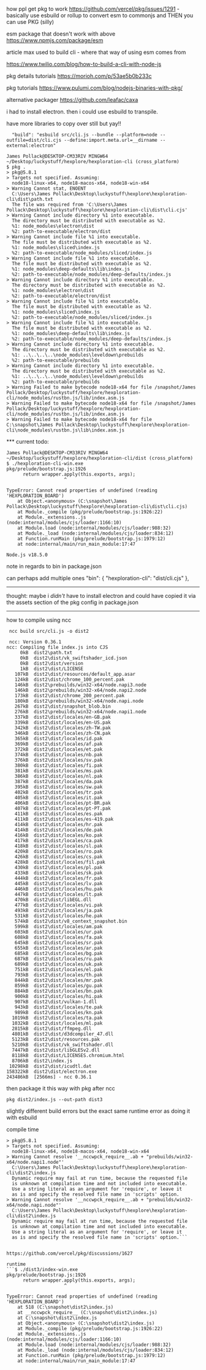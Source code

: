 how ppl get pkg to work
https://github.com/vercel/pkg/issues/1291 - basically use esbuild or rollup to convert esm to commonjs and THEN you can use PKG (silly)

esm package that doesn't work with above
https://www.npmjs.com/package/esm

article max used to build cli - where that way of using esm comes from

https://www.twilio.com/blog/how-to-build-a-cli-with-node-js

pkg details tutorials
https://morioh.com/p/53ae5b0b233c

pkg tutorials
https://www.pulumi.com/blog/nodejs-binaries-with-pkg/

alternative packager
https://github.com/leafac/caxa

i had to install electron. then i could use esbuild to transpile.

have more libraries to copy over still but yay!!

```
  "build": "esbuild src/cli.js --bundle --platform=node --outfile=dist/cli.cjs --define:import.meta.url=__dirname --external:electron"

```

```
James Pollack@DESKTOP-CM33RIV MINGW64 ~/Desktop/luckystuff/hexplore/hexploration-cli (cross_platform)
$ pkg .
> pkg@5.8.1
> Targets not specified. Assuming:
  node18-linux-x64, node18-macos-x64, node18-win-x64
> Warning Cannot stat, ENOENT
  C:\Users\James Pollack\Desktop\luckystuff\hexplore\hexploration-cli\dist\path.txt
  The file was required from 'C:\Users\James Pollack\Desktop\luckystuff\hexplore\hexploration-cli\dist\cli.cjs'
> Warning Cannot include directory %1 into executable.
  The directory must be distributed with executable as %2.
  %1: node_modules\electron\dist
  %2: path-to-executable/electron/dist
> Warning Cannot include file %1 into executable.
  The file must be distributed with executable as %2.
  %1: node_modules\sliced\index.js
  %2: path-to-executable/node_modules/sliced/index.js
> Warning Cannot include file %1 into executable.
  The file must be distributed with executable as %2.
  %1: node_modules\deep-defaults\lib\index.js
  %2: path-to-executable/node_modules/deep-defaults/index.js
> Warning Cannot include directory %1 into executable.
  The directory must be distributed with executable as %2.
  %1: node_modules\electron\dist
  %2: path-to-executable/electron/dist
> Warning Cannot include file %1 into executable.
  The file must be distributed with executable as %2.
  %1: node_modules\sliced\index.js
  %2: path-to-executable/node_modules/sliced/index.js
> Warning Cannot include file %1 into executable.
  The file must be distributed with executable as %2.
  %1: node_modules\deep-defaults\lib\index.js
  %2: path-to-executable/node_modules/deep-defaults/index.js
> Warning Cannot include directory %1 into executable.
  The directory must be distributed with executable as %2.
  %1: ..\..\..\..\node_modules\leveldown\prebuilds
  %2: path-to-executable/prebuilds
> Warning Cannot include directory %1 into executable.
  The directory must be distributed with executable as %2.
  %1: ..\..\..\..\node_modules\leveldown\prebuilds
  %2: path-to-executable/prebuilds
> Warning Failed to make bytecode node18-x64 for file /snapshot/James Pollack/Desktop/luckystuff/hexplore/hexploration-cli/node_modules/rustbn.js/lib/index.asm.js
> Warning Failed to make bytecode node18-x64 for file /snapshot/James Pollack/Desktop/luckystuff/hexplore/hexploration-cli/node_modules/rustbn.js/lib/index.asm.js
> Warning Failed to make bytecode node18-x64 for file C:\snapshot\James Pollack\Desktop\luckystuff\hexplore\hexploration-cli\node_modules\rustbn.js\lib\index.asm.js
```

\*\*\* current todo:

```
James Pollack@DESKTOP-CM33RIV MINGW64 ~/Desktop/luckystuff/hexplore/hexploration-cli/dist (cross_platform)
$ ./hexploration-cli-win.exe
pkg/prelude/bootstrap.js:1926
      return wrapper.apply(this.exports, args);
                     ^

TypeError: Cannot read properties of undefined (reading 'HEXPLORATION_BOARD')
    at Object.<anonymous> (C:\snapshot\James Pollack\Desktop\luckystuff\hexplore\hexploration-cli\dist\cli.cjs)
    at Module._compile (pkg/prelude/bootstrap.js:1926:22)
    at Module._extensions..js (node:internal/modules/cjs/loader:1166:10)
    at Module.load (node:internal/modules/cjs/loader:988:32)
    at Module._load (node:internal/modules/cjs/loader:834:12)
    at Function.runMain (pkg/prelude/bootstrap.js:1979:12)
    at node:internal/main/run_main_module:17:47

Node.js v18.5.0
```

note in regards to bin in package.json

can perhaps add multiple ones
"bin": {
"hexploration-cli": "dist/cli.cjs"
},

---

thought: maybe i _didn't_ have to install electron and could have copied it via the assets section of the pkg config in package.json

---

how to compile using ncc

```
 ncc build src/cli.js -o dist2
```

```
 ncc: Version 0.36.1
ncc: Compiling file index.js into CJS
     0kB  dist2\path.txt
     0kB  dist2\dist/vk_swiftshader_icd.json
     0kB  dist2\dist/version
     1kB  dist2\dist/LICENSE
   107kB  dist2\dist/resources/default_app.asar
   124kB  dist2\dist/chrome_100_percent.pak
   146kB  dist2\prebuilds/win32-x64/node.napi3.node
   146kB  dist2\prebuilds/win32-x64/node.napi2.node
   173kB  dist2\dist/chrome_200_percent.pak
   180kB  dist2\prebuilds/win32-x64/node.napi.node
   267kB  dist2\dist/snapshot_blob.bin
   276kB  dist2\prebuilds/win32-x64/node.napi1.node
   337kB  dist2\dist/locales/en-GB.pak
   339kB  dist2\dist/locales/en-US.pak
   342kB  dist2\dist/locales/zh-TW.pak
   346kB  dist2\dist/locales/zh-CN.pak
   365kB  dist2\dist/locales/id.pak
   369kB  dist2\dist/locales/af.pak
   372kB  dist2\dist/locales/et.pak
   374kB  dist2\dist/locales/nb.pak
   376kB  dist2\dist/locales/sv.pak
   380kB  dist2\dist/locales/fi.pak
   381kB  dist2\dist/locales/ms.pak
   386kB  dist2\dist/locales/nl.pak
   387kB  dist2\dist/locales/da.pak
   395kB  dist2\dist/locales/sw.pak
   402kB  dist2\dist/locales/tr.pak
   405kB  dist2\dist/locales/it.pak
   406kB  dist2\dist/locales/pt-BR.pak
   407kB  dist2\dist/locales/pt-PT.pak
   411kB  dist2\dist/locales/es.pak
   411kB  dist2\dist/locales/es-419.pak
   414kB  dist2\dist/locales/hr.pak
   414kB  dist2\dist/locales/de.pak
   416kB  dist2\dist/locales/ko.pak
   417kB  dist2\dist/locales/ca.pak
   418kB  dist2\dist/locales/sl.pak
   420kB  dist2\dist/locales/ro.pak
   426kB  dist2\dist/locales/cs.pak
   428kB  dist2\dist/locales/fil.pak
   430kB  dist2\dist/locales/pl.pak
   433kB  dist2\dist/locales/sk.pak
   444kB  dist2\dist/locales/fr.pak
   445kB  dist2\dist/locales/lv.pak
   446kB  dist2\dist/locales/hu.pak
   447kB  dist2\dist/locales/lt.pak
   470kB  dist2\dist/libEGL.dll
   477kB  dist2\dist/locales/vi.pak
   493kB  dist2\dist/locales/ja.pak
   531kB  dist2\dist/locales/he.pak
   574kB  dist2\dist/v8_context_snapshot.bin
   599kB  dist2\dist/locales/am.pak
   603kB  dist2\dist/locales/ur.pak
   608kB  dist2\dist/locales/fa.pak
   645kB  dist2\dist/locales/sr.pak
   655kB  dist2\dist/locales/ar.pak
   685kB  dist2\dist/locales/bg.pak
   687kB  dist2\dist/locales/ru.pak
   689kB  dist2\dist/locales/uk.pak
   751kB  dist2\dist/locales/el.pak
   793kB  dist2\dist/locales/th.pak
   844kB  dist2\dist/locales/mr.pak
   859kB  dist2\dist/locales/gu.pak
   884kB  dist2\dist/locales/bn.pak
   900kB  dist2\dist/locales/hi.pak
   907kB  dist2\dist/vulkan-1.dll
   943kB  dist2\dist/locales/te.pak
   989kB  dist2\dist/locales/kn.pak
  1019kB  dist2\dist/locales/ta.pak
  1032kB  dist2\dist/locales/ml.pak
  2815kB  dist2\dist/ffmpeg.dll
  4801kB  dist2\dist/d3dcompiler_47.dll
  5123kB  dist2\dist/resources.pak
  5210kB  dist2\dist/vk_swiftshader.dll
  7447kB  dist2\dist/libGLESv2.dll
  8118kB  dist2\dist/LICENSES.chromium.html
  8706kB  dist2\index.js
 10298kB  dist2\dist/icudtl.dat
158322kB  dist2\dist/electron.exe
243486kB  [2566ms] - ncc 0.36.1
```

then package it this way with pkg after ncc

```
pkg dist2/index.js --out-path dist3
```

slightly different build errors but the exact same runtime error as doing it with esbuild

compile time

````$ pkg dist2/index.js --out-path dist3
> pkg@5.8.1
> Targets not specified. Assuming:
  node18-linux-x64, node18-macos-x64, node18-win-x64
> Warning Cannot resolve '__nccwpck_require__.ab + "prebuilds/win32-x64/node.napi1.node"'
  C:\Users\James Pollack\Desktop\luckystuff\hexplore\hexploration-cli\dist2\index.js
  Dynamic require may fail at run time, because the requested file
  is unknown at compilation time and not included into executable.
  Use a string literal as an argument for 'require', or leave it
  as is and specify the resolved file name in 'scripts' option.
> Warning Cannot resolve '__nccwpck_require__.ab + "prebuilds/win32-x64/node.napi.node"'
  C:\Users\James Pollack\Desktop\luckystuff\hexplore\hexploration-cli\dist2\index.js
  Dynamic require may fail at run time, because the requested file
  is unknown at compilation time and not included into executable.
  Use a string literal as an argument for 'require', or leave it
  as is and specify the resolved file name in 'scripts' option.```


https://github.com/vercel/pkg/discussions/1627

runtime
```$ ./dist3/index-win.exe
pkg/prelude/bootstrap.js:1926
      return wrapper.apply(this.exports, args);
                     ^

TypeError: Cannot read properties of undefined (reading 'HEXPLORATION_BOARD')
    at 518 (C:\snapshot\dist2\index.js)
    at __nccwpck_require__ (C:\snapshot\dist2\index.js)
    at C:\snapshot\dist2\index.js
    at Object.<anonymous> (C:\snapshot\dist2\index.js)
    at Module._compile (pkg/prelude/bootstrap.js:1926:22)
    at Module._extensions..js (node:internal/modules/cjs/loader:1166:10)
    at Module.load (node:internal/modules/cjs/loader:988:32)
    at Module._load (node:internal/modules/cjs/loader:834:12)
    at Function.runMain (pkg/prelude/bootstrap.js:1979:12)
    at node:internal/main/run_main_module:17:47

````
